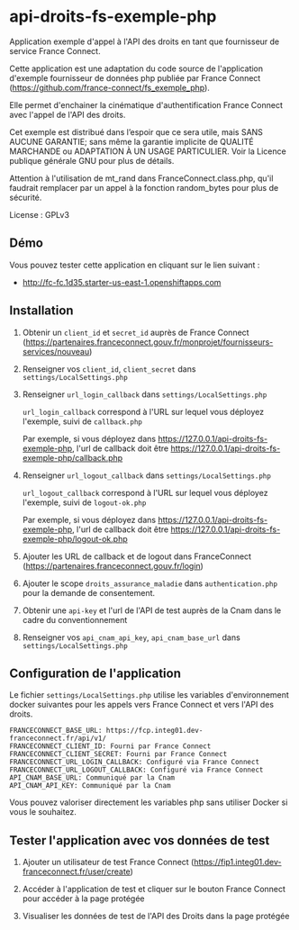 # api-droits-fs-exemple-php

Application exemple d'appel à l'API des droits en tant que fournisseur de service France Connect.

Cette application est une adaptation du code source de l'application d'exemple fournisseur de données php publiée par France Connect (https://github.com/france-connect/fs_exemple_php).

Elle permet d'enchainer la cinématique d'authentification France Connect avec l'appel de l'API des droits.

Cet exemple est distribué dans l’espoir que ce sera utile, mais SANS AUCUNE GARANTIE; sans même la garantie implicite de QUALITÉ MARCHANDE ou ADAPTATION À UN USAGE PARTICULIER. Voir la Licence publique générale GNU pour plus de détails.

Attention à l'utilisation de mt_rand dans FranceConnect.class.php, qu'il faudrait remplacer par un appel à la fonction random_bytes pour plus de sécurité.

License : GPLv3

## Démo

Vous pouvez tester cette application en cliquant sur le lien suivant :

* http://fc-fc.1d35.starter-us-east-1.openshiftapps.com

## Installation

1. Obtenir un `client_id` et `secret_id` auprès de France Connect (https://partenaires.franceconnect.gouv.fr/monprojet/fournisseurs-services/nouveau)

2. Renseigner vos `client_id`, `client_secret` dans `settings/LocalSettings.php`

3. Renseigner `url_login_callback` dans `settings/LocalSettings.php`

   `url_login_callback` correspond à l'URL sur lequel vous déployez l'exemple, suivi de `callback.php`

   Par exemple, si vous déployez dans https://127.0.0.1/api-droits-fs-exemple-php, l'url de callback doit être https://127.0.0.1/api-droits-fs-exemple-php/callback.php

4. Renseigner `url_logout_callback` dans `settings/LocalSettings.php`

   `url_logout_callback` correspond à l'URL sur lequel vous déployez l'exemple, suivi de `logout-ok.php`

   Par exemple, si vous déployez dans https://127.0.0.1/api-droits-fs-exemple-php, l'url de callback doit être https://127.0.0.1/api-droits-fs-exemple-php/logout-ok.php

5. Ajouter les URL de callback et de logout dans FranceConnect (https://partenaires.franceconnect.gouv.fr/login)

6. Ajouter le scope `droits_assurance_maladie` dans `authentication.php` pour la demande de consentement.

7. Obtenir une `api-key` et l'url de l'API de test auprès de la Cnam dans le cadre du conventionnement

8. Renseigner vos `api_cnam_api_key`, `api_cnam_base_url` dans `settings/LocalSettings.php`

## Configuration de l'application

Le fichier `settings/LocalSettings.php` utilise les variables d'environnement docker suivantes pour les appels vers France Connect et vers l'API des droits.
```
FRANCECONNECT_BASE_URL: https://fcp.integ01.dev-franceconnect.fr/api/v1/
FRANCECONNECT_CLIENT_ID: Fourni par France Connect
FRANCECONNECT_CLIENT_SECRET: Fourni par France Connect
FRANCECONNECT_URL_LOGIN_CALLBACK: Configuré via France Connect
FRANCECONNECT_URL_LOGOUT_CALLBACK: Configuré via France Connect
API_CNAM_BASE_URL: Communiqué par la Cnam
API_CNAM_API_KEY: Communiqué par la Cnam
```
Vous pouvez valoriser directement les variables php sans utiliser Docker si vous le souhaitez.

## Tester l'application avec vos données de test

1. Ajouter un utilisateur de test France Connect (https://fip1.integ01.dev-franceconnect.fr/user/create)

2. Accéder à l'application de test et cliquer sur le bouton France Connect pour accéder à la page protégée

3. Visualiser les données de test de l'API des Droits dans la page protégée